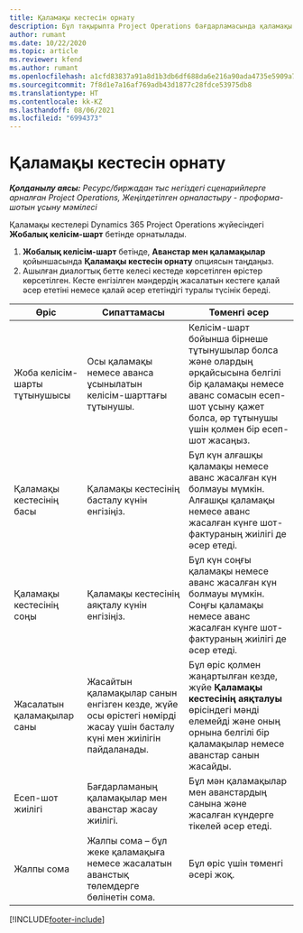```yaml
---
title: Қаламақы кестесін орнату
description: Бұл тақырыпта Project Operations бағдарламасында қаламақы кестесін орнату жолы туралы ақпарат берілген.
author: rumant
ms.date: 10/22/2020
ms.topic: article
ms.reviewer: kfend
ms.author: rumant
ms.openlocfilehash: a1cfd83837a91a8d1b3db6df688da6e216a90ada4735e5909a7e8cb26b87247d
ms.sourcegitcommit: 7f8d1e7a16af769adb43d1877c28fdce53975db8
ms.translationtype: HT
ms.contentlocale: kk-KZ
ms.lasthandoff: 08/06/2021
ms.locfileid: "6994373"
---
```

# <a name="set-up-a-retainer-schedule"></a>Қаламақы кестесін орнату

_**Қолданылу аясы:** Ресурс/биржадан тыс негіздегі сценарийлерге арналған Project Operations, Жеңілдетілген орналастыру - проформа-шотын ұсыну мәмілесі_

Қаламақы кестелері Dynamics 365 Project Operations жүйесіндегі **Жобалық келісім-шарт** бетінде орнатылады.

1. **Жобалық келісім-шарт** бетінде, **Аванстар мен қаламақылар** қойыншасында **Қаламақы кестесін орнату** опциясын таңдаңыз.
2. Ашылған диалогтық бетте келесі кестеде көрсетілген өрістер көрсетілген. Кесте енгізілген мәндердің жасалатын кестеге қалай әсер ететіні немесе қалай әсер ететіндігі туралы түсінік береді.

| Өріс | Сипаттамасы | Төменгі әсер |
| --- | --- | --- |
| Жоба келісім-шарты тұтынушысы | Осы қаламақы немесе аванса ұсынылатын келісім-шарттағы тұтынушы. | Келісім-шарт бойынша бірнеше тұтынушылар болса және олардың әрқайсысына белгілі бір қаламақы немесе аванс сомасын есеп-шот ұсыну қажет болса, әр тұтынушы үшін қолмен бір есеп-шот жасаңыз. |
| Қаламақы кестесінің басы | Қаламақы кестесінің басталу күнін енгізіңіз. | Бұл күн алғашқы қаламақы немесе аванс жасалған күн болмауы мүмкін. Алғашқы қаламақы немесе аванс жасалған күнге шот-фактураның жиілігі де әсер етеді. |
| Қаламақы кестесінің соңы | Қаламақы кестесінің аяқталу күнін енгізіңіз. | Бұл күн соңғы қаламақы немесе аванс жасалған күн болмауы мүмкін. Соңғы қаламақы немесе аванс жасалған күнге шот-фактураның жиілігі де әсер етеді. |
| Жасалатын қаламақылар саны | Жасайтын қаламақылар санын енгізген кезде, жүйе осы өрістегі нөмірді жасау үшін басталу күні мен жиілігін пайдаланады. | Бұл өріс қолмен жаңартылған кезде, жүйе **Қаламақы кестесінің аяқталуы** өрісіндегі мәнді елемейді және оның орнына белгілі бір қаламақылар немесе аванстар санын жасайды. |
| Есеп-шот жиілігі | Бағдарламаның қаламақылар мен аванстар жасау жиілігі. | Бұл мән қаламақылар мен аванстардың санына және жасалған күндерге тікелей әсер етеді. |
| Жалпы сома | Жалпы сома – бұл жеке қаламақыға немесе жасалатын аванстық төлемдерге бөлінетін сома. | Бұл өріс үшін төменгі әсері жоқ. |


[!INCLUDE[footer-include](../../includes/footer-banner.md)]